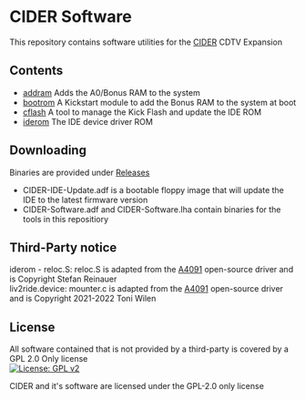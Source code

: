 # CIDER Software
This repository contains software utilities for the [CIDER](https://github.com/LIV2/CIDER) CDTV Expansion

## Contents
- [addram](https://github.com/LIV2/CIDER-Software/tree/main/addram) Adds the A0/Bonus RAM to the system
- [bootrom](https://github.com/LIV2/CIDER-Software/tree/main/bootrom) A Kickstart module to add the Bonus RAM to the system at boot
- [cflash](https://github.com/LIV2/CIDER-Software/tree/main/cflash) A tool to manage the Kick Flash and update the IDE ROM
- [iderom](https://github.com/LIV2/CIDER-Software/tree/main/iderom) The IDE device driver ROM

## Downloading
Binaries are provided under [Releases](https://github.com/LIV2/CIDER-Software/releases)  
* CIDER-IDE-Update.adf is a bootable floppy image that will update the IDE to the latest firmware version
* CIDER-Software.adf and CIDER-Software.lha contain binaries for the tools in this repositiory

## Third-Party notice
iderom - reloc.S: reloc.S is adapted from the [A4091](https://github.com/A4091/a4091-software) open-source driver and is Copyright Stefan Reinauer  
liv2ride.device: mounter.c is adapted from the [A4091](https://github.com/A4091/a4091-software) open-source driver and is Copyright 2021-2022 Toni Wilen  

## License
All software contained that is not provided by a third-party is covered by a GPL 2.0 Only license  
[![License: GPL v2](https://img.shields.io/badge/License-GPL_v2-blue.svg)](https://www.gnu.org/licenses/old-licenses/gpl-2.0.en.html)


CIDER and it's software are licensed under the GPL-2.0 only license